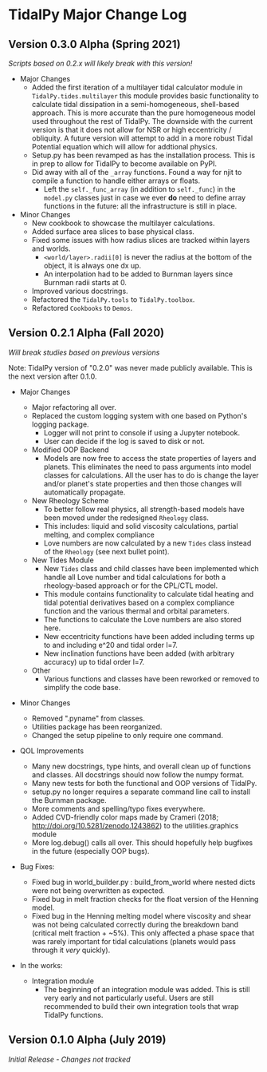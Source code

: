 # TidalPy Major Change Log

## Version 0.3.0 Alpha (Spring 2021)
*Scripts based on 0.2.x will likely break with this version!*
 
* Major Changes
    * Added the first iteration of a multilayer tidal calculator module in `TidalPy.tides.multilayer` this module provides basic functionality to calculate tidal dissipation in a semi-homogeneous, shell-based approach. This is more accurate than the pure homogeneous model used throughout the rest of TidalPy. The downside with the current version is that it does not allow for NSR or high eccentricity / obliquity. A future version will attempt to add in a more robust Tidal Potential equation which will allow for addtional physics.
    * Setup.py has been revamped as has the installation process. This is in prep to allow for TidalPy to become available on PyPI.
    * Did away with all of the `_array` functions. Found a way for njit to compile a function to handle either arrays or floats.
        * Left the `self._func_array` (in addition to `self._func`) in the `model.py` classes just in case we ever **do** need to define array functions in the future: all the infrastructure is still in place.
* Minor Changes
    * New cookbook to showcase the multilayer calculations.
    * Added surface area slices to base physical class.
    * Fixed some issues with how radius slices are tracked within layers and worlds.
        * `<world/layer>.radii[0]` is never the radius at the bottom of the object, it is always one dx up.
        * An interpolation had to be added to Burnman layers since Burnman radii starts at 0.
    * Improved various docstrings.
    * Refactored the `TidalPy.tools` to `TidalPy.toolbox`.
    * Refactored `Cookbooks` to `Demos`.

## Version 0.2.1 Alpha (Fall 2020)
*Will break studies based on previous versions*

Note: TidalPy version of "0.2.0" was never made publicly available. This is the next version after 0.1.0.

* Major Changes
    * Major refactoring all over.
    * Replaced the custom logging system with one based on Python's logging package.
        * Logger will not print to console if using a Jupyter notebook.
        * User can decide if the log is saved to disk or not.
    * Modified OOP Backend
        * Models are now free to access the state properties of layers and planets. This eliminates the need to pass arguments into model classes for calculations. All the user has to do is change the layer and/or planet's state properties and then those changes will automatically propagate.
    * New Rheology Scheme
        * To better follow real physics, all strength-based models have been moved under the redesigned `Rheology` class.
        * This includes: liquid and solid viscosity calculations, partial melting, and complex compliance
        * Love numbers are now calculated by a new `Tides` class instead of the `Rheology` (see next bullet point).
    * New Tides Module
        * New `Tides` class and child classes have been implemented which handle all Love number and tidal calculations for both a rheology-based approach or for the CPL/CTL model.
        * This module contains functionality to calculate tidal heating and tidal potential derivatives based on a complex compliance function and the various thermal and orbital parameters.
        * The functions to calculate the Love numbers are also stored here.
        * New eccentricity functions have been added including terms up to and including e^20 and tidal order l=7.
        * New inclination functions have been added (with arbitrary accuracy) up to tidal order l=7.
    * Other
        * Various functions and classes have been reworked or removed to simplify the code base. 

* Minor Changes
    * Removed ".pyname" from classes.
    * Utilities package has been reorganized.
    * Changed the setup pipeline to only require one command.
    
* QOL Improvements
    * Many new docstrings, type hints, and overall clean up of functions and classes. All docstrings should now follow the numpy format.
    * Many new tests for both the functional and OOP versions of TidalPy.
    * setup.py no longer requires a separate command line call to install the Burnman package.
    * More comments and spelling/typo fixes everywhere.
    * Added CVD-friendly color maps made by Crameri (2018; http://doi.org/10.5281/zenodo.1243862) to the utilities.graphics module
    * More log.debug() calls all over. This should hopefully help bugfixes in the future (especially OOP bugs).
    
* Bug Fixes:
    * Fixed bug in world_builder.py : build_from_world where nested dicts were not being overwritten as expected.
    * Fixed bug in melt fraction checks for the float version of the Henning model.
    * Fixed bug in the Henning melting model where viscosity and shear was not being calculated correctly during the breakdown band (critical melt fraction + ~5%). This only affected a phase space that was rarely important for tidal calculations (planets would pass through it *very* quickly).

* In the works:
    * Integration module
        * The beginning of an integration module was added. This is still very early and not particularly useful. Users are still recommended to build their own integration tools that wrap TidalPy functions.

## Version 0.1.0 Alpha (July 2019)
*Initial Release - Changes not tracked*
